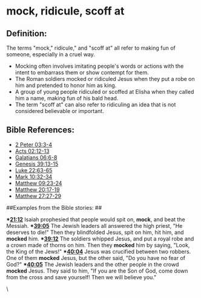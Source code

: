 # mock, ridicule, scoff at #

## Definition: ##

The terms "mock," ridicule," and "scoff at" all refer to making fun of someone, especially  in a cruel way.

 * Mocking often involves imitating people's words or actions with the intent to embarrass them or show contempt for them.
 * The Roman soldiers mocked or ridiculed Jesus when they put a robe on him and pretended to honor him as king.
 * A group of young people ridiculed or scoffed at Elisha when they called him a name, making fun of his bald head.
 * The term "scoff at" can also refer to ridiculing an idea that is not considered believable or important.

## Bible References: ##

* [2 Peter 03:3-4](en/tn/2pe/help/03/03)
* [Acts 02:12-13](en/tn/act/help/02/12)
* [Galatians 06:6-8](en/tn/gal/help/06/06)
* [Genesis 39:13-15](en/tn/gen/help/39/13)
* [Luke 22:63-65](en/tn/luk/help/22/63)
* [Mark 10:32-34](en/tn/mrk/help/10/32)
* [Matthew 09:23-24](en/tn/mat/help/09/23)
* [Matthew 20:17-19](en/tn/mat/help/20/17)
* [Matthew 27:27-29](en/tn/mat/help/27/27)

##Examples from the Bible stories: ##

  __*[21:12](en/tn/obs/help/21/12)__ Isaiah prophesied that people would spit on, __mock__, and beat the Messiah. 
  __*[39:05](en/tn/obs/help/39/05)__ The Jewish leaders all answered the high priest, "He deserves to die!" Then they blindfolded Jesus, spit on him, hit him, and __mocked__ him.
  __*[39:12](en/tn/obs/help/39/12)__ The soldiers whipped Jesus, and put a royal robe and a crown made of thorns on him. Then they __mocked__ him by saying, "Look, the King of the Jews!"
  __*[40:04](en/tn/obs/help/40/04)__ Jesus was crucified between two robbers. One of them __mocked__ Jesus, but the other said, "Do you have no fear of God?"
  __*[40:05](en/tn/obs/help/40/05)__ The Jewish leaders and the other people in the crowd __mocked__ Jesus. They said to him, "If you are the Son of God, come down from the cross and save yourself! Then we will believe you."



\\